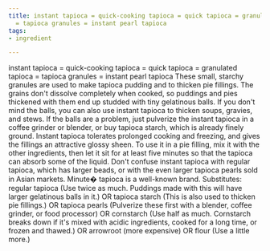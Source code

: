```yaml
---
title: instant tapioca = quick-cooking tapioca = quick tapioca = granulated tapioca
  = tapioca granules = instant pearl tapioca
tags:
- ingredient

---
```

instant tapioca = quick-cooking tapioca = quick tapioca = granulated tapioca = tapioca granules = instant pearl tapioca These small, starchy granules are used to make tapioca pudding and to thicken pie fillings. The grains don't dissolve completely when cooked, so puddings and pies thickened with them end up studded with tiny gelatinous balls. If you don't mind the balls, you can also use instant tapioca to thicken soups, gravies, and stews. If the balls are a problem, just pulverize the instant tapioca in a coffee grinder or blender, or buy tapioca starch, which is already finely ground. Instant tapioca tolerates prolonged cooking and freezing, and gives the fillings an attractive glossy sheen. To use it in a pie filling, mix it with the other ingredients, then let it sit for at least five minutes so that the tapioca can absorb some of the liquid. Don't confuse instant tapioca with regular tapioca, which has larger beads, or with the even larger tapioca pearls sold in Asian markets. Minute� tapioca is a well-known brand. Substitutes: regular tapioca (Use twice as much. Puddings made with this will have larger gelatinous balls in it.) OR tapioca starch (This is also used to thicken pie fillings.) OR tapioca pearls (Pulverize these first with a blender, coffee grinder, or food processor) OR cornstarch (Use half as much. Cornstarch breaks down if it's mixed with acidic ingredients, cooked for a long time, or frozen and thawed.) OR arrowroot (more expensive) OR flour (Use a little more.)
